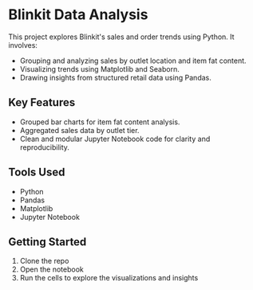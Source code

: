 # Blinkit Data Analysis

This project explores Blinkit's sales and order trends using Python. It involves:

- Grouping and analyzing sales by outlet location and item fat content.
- Visualizing trends using Matplotlib and Seaborn.
- Drawing insights from structured retail data using Pandas.

## Key Features

- Grouped bar charts for item fat content analysis.
- Aggregated sales data by outlet tier.
- Clean and modular Jupyter Notebook code for clarity and reproducibility.

## Tools Used

- Python
- Pandas
- Matplotlib
- Jupyter Notebook

## Getting Started

1. Clone the repo
2. Open the notebook
3. Run the cells to explore the visualizations and insights


